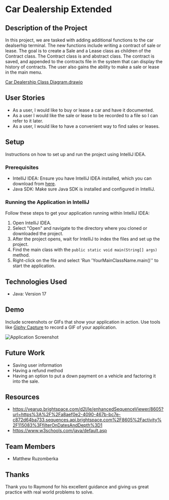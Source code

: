 # Car Dealership Extended

## Description of the Project
In this project, we are tasked with adding additional functions to the car dealserhip terminal. The new functions include writing a contract of 
sale or lease. The goal is to create a Sale and a Lease class as children of the Contract class. The Contract class is and abstract class. The contract is saved, and appended to the contracts file in the system that can display the history of contracts. The user 
also gains the ability to make a sale or lease in the main menu. 

[Car Dealership Class Diagram.drawio](..%2F..%2F..%2F..%2F..%2FCar%20Dealership%20Class%20Diagram.drawio) 

## User Stories
- As a user, I would like to buy or lease a car and have it documented.
- As a user I would like the sale or lease to be recorded to a file so I can refer to it later.
- As a user, I would like to have a convenient way to find sales or leases.

## Setup

Instructions on how to set up and run the project using IntelliJ IDEA.

### Prerequisites

- IntelliJ IDEA: Ensure you have IntelliJ IDEA installed, which you can download from [here](https://www.jetbrains.com/idea/download/).
- Java SDK: Make sure Java SDK is installed and configured in IntelliJ.

### Running the Application in IntelliJ

Follow these steps to get your application running within IntelliJ IDEA:

1. Open IntelliJ IDEA.
2. Select "Open" and navigate to the directory where you cloned or downloaded the project.
3. After the project opens, wait for IntelliJ to index the files and set up the project.
4. Find the main class with the `public static void main(String[] args)` method.
5. Right-click on the file and select 'Run 'YourMainClassName.main()'' to start the application.

## Technologies Used

- Java: Version 17

## Demo

Include screenshots or GIFs that show your application in action. Use tools like [Giphy Capture](https://giphy.com/apps/giphycapture) to record a GIF of your application.

![Application Screenshot](path/to/your/screenshot.png)

## Future Work
- Saving user information
- Having a refund method
- Having an option to put a down payment on a vehicle and factoring it into the sale. 

## Resources
- https://yearup.brightspace.com/d2l/le/enhancedSequenceViewer/8605?url=https%3A%2F%2Fa8aef0e2-4090-467b-bc7e-c872d64ba733.sequences.api.brightspace.com%2F8605%2Factivity%2F115083%3FfilterOnDatesAndDepth%3D1
- https://www.w3schools.com/java/default.asp

## Team Members

- Matthew Ruzomberka


## Thanks

Thank you to Raymond for his excellent guidance and giving us great practice with real world problems to solve. 